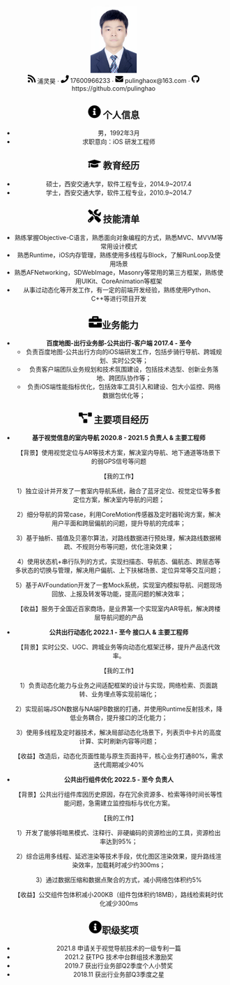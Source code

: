 <center>
  <div>
    <img src="assets/DSC_3902_meitu.jpg" alt="DSC_3902_meitu" style="zoom: 15%;" />
    <div>
      <img src="assets/rss-solid.svg" width="18px">
      <span>浦灵昊</span>
       ·
     <span>
         <img src="assets/phone-solid.svg" width="18px">
         17600966233
     </span>
     ·
     <span>
         <img src="assets/envelope-solid.svg" width="18px">
         pulinghaox@163.com
     </span>
      ·
      <img src="assets/github-brands.svg" width="18px">
      <span>https://github.com/pulinghao</span>
 </div>

## <img src="assets/info-circle-solid.svg" width="30px"> 个人信息

 - 男，1992年3月
 - 求职意向：iOS 研发工程师

## <img src="assets/graduation-cap-solid.svg" width="30px"> 教育经历

- 硕士，西安交通大学，软件工程专业，2014.9~2017.4
- 学士，西安交通大学，软件工程专业，2010.9~2014.7

## <img src="assets/tools-solid.svg" width="30px"> 技能清单

- 熟练掌握Objective-C语言，熟悉面向对象编程的方式，熟悉MVC、MVVM等常用设计模式
- 熟悉Runtime，iOS内存管理，熟练使用多线程与Block，了解RunLoop及使用场景
- 熟悉AFNetworking，SDWebImage，Masonry等常用的第三方框架，熟练使用UIKit、CoreAnimation等框架
- 从事过动态化等开发工作，有一定的前端开发经验，熟练使用Python、C++等进行项目开发

##  <img src="assets/briefcase-solid.svg" width="30px">业务能力

- **百度地图-出行业务部-公共出行-客户端      2017.4 - 至今**
  - 负责百度地图-公共出行方向的iOS端研发工作，包括步骑行导航、跨城规划、实时公交等；
  - 负责客户端团队业务规划和技术氛围建设，包括技术选型、创新业务落地、跨团队协作等；
  - 负责iOS端性能指标优化，包括效率工具引入和建设、包大小监控、网络数据包优化等；

## <img src="assets/project-diagram-solid.svg" width="30px"> 主要项目经历

- **基于视觉信息的室内导航                      2020.8 - 2021.5                                                    负责人 & 主要工程师**

  【背景】使用视觉定位与AR等技术方案，解决室内导航、地下通道等场景下的弱GPS信号等问题

  【我的工作】

  1）独立设计并开发了一套室内导航系统，融合了蓝牙定位、视觉定位等多套定位方案，解决室内导航的问题；

  2）细分导航的异常case，利用CoreMotion传感器及定时器轮询方案，解决用户平面和跨层偏航的问题，提升导航的完成率；

  3）基于抽析、插值及⻉塞尔算法，对路线数据进行预处理，解决路线数据稀疏、不规则分布等问题，优化渲染效果；

  4）使用状态机+串行队列的方式，实现扫描态、导航态、偏航态、跨层态等多状态的切换与管理，解决用户偏航、上下扶梯场景、定位异常等交互问题；

  5）基于AVFoundation开发了一套Mock系统，实现室内模拟导航、问题现场回放、上报及转发等功能，提高问题的解决效率；

  【收益】服务于全国近百家商场，是业界第一个实现室内AR导航，解决跨楼层导航问题的产品


- **公共出行动态化                                       2022.1 - 至今                                                      接口人 & 主要工程师**

  【背景】实时公交、UGC、跨城业务等向动态化框架迁移，提升产品迭代效率。

  【我的工作】

  1）负责动态化能力与业务之间适配框架的设计与实现，网络检索、页面跳转、业务埋点等实现前端化；

  2）实现前端JSON数据与NA端PB数据的打通，并使用Runtime反射技术，降低业务耦合，提升接口的泛化能力；

  3）使用多线程及定时器技术，解决局部动态化场景下，列表页中卡片的高度计算、实时刷新内容等问题；

  【收益】改造后，动态化页面性能与原生页面持平，核心业务打通80%，需求迭代周期减少40%

- **公共出行组件优化                                    2022.5 - 至今                                                                          负责人**

  【背景】公共出行组件库因历史原因，存在冗余资源多、检索等待时间长等性能问题，急需建立监控指标与优化方案。

  【我的工作】

  1）开发了能够将暗黑模式、注释行、非硬编码的资源检出的工具，资源检出率达到95%；

  2）综合运用多线程、延迟渲染等技术手段，优化图区渲染效果，提升路线渲染效率，加载耗时减少约300ms；

  3）通过数据压缩和数据点聚合的方式，减小网络包体积约5%

  【收益】公交组件包体积减小200KB（组件包体积约18MB），路线检索耗时优化减少300ms

##  <img src="assets/info-circle-solid.svg" width="30px">职级奖项

- 2021.8 申请关于视觉导航技术的一级专利一篇
- 2021.2 获TPG 技术中台群组技术激励奖
- 2019.7 获出行业务部Q2季度个人小赞奖
- 2018.11 获出行业务部Q3季度之星

